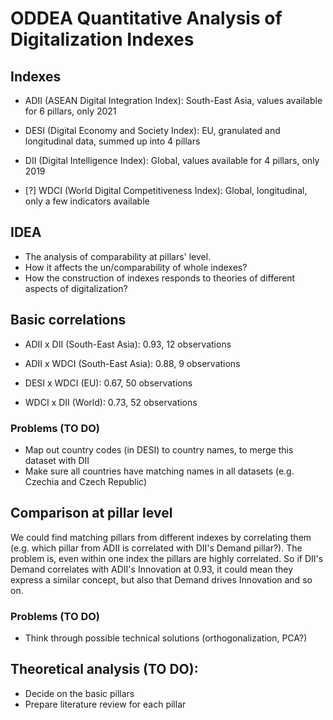 # ODDEA Quantitative Analysis of Digitalization Indexes

## Indexes

- ADII (ASEAN Digital Integration Index): South-East Asia, values available for 6 pillars, only 2021

- DESI (Digital Economy and Society Index): EU, granulated and longitudinal data, summed up into 4 pillars

- DII (Digital Intelligence Index): Global, values available for 4 pillars, only 2019

- [?] WDCI (World Digital Competitiveness Index): Global, longitudinal, only a few indicators available


## IDEA

- The analysis of comparability at pillars' level.
- How it affects the un/comparability of whole indexes?
- How the construction of indexes responds to theories of different aspects of digitalization?

## Basic correlations

- ADII x DII (South-East Asia): 0.93, 12 observations

- ADII x WDCI (South-East Asia): 0.88, 9 observations

- DESI x WDCI (EU): 0.67, 50 observations

- WDCI x DII (World): 0.73, 52 observations

### Problems (TO DO)

- Map out country codes (in DESI) to country names, to merge this dataset with DII
- Make sure all countries have matching names in all datasets (e.g. Czechia and Czech Republic)


## Comparison at pillar level

We could find matching pillars from different indexes by correlating them (e.g. which pillar from ADII is correlated with DII's Demand pillar?). The problem is, even within one index the pillars are highly correlated. So if DII's Demand correlates with ADII's Innovation at 0.93, it could mean they express a similar concept, but also that Demand drives Innovation and so on.

### Problems (TO DO)

- Think through possible technical solutions (orthogonalization, PCA?)
 
## Theoretical analysis (TO DO):

- Decide on the basic pillars
- Prepare literature review for each pillar


